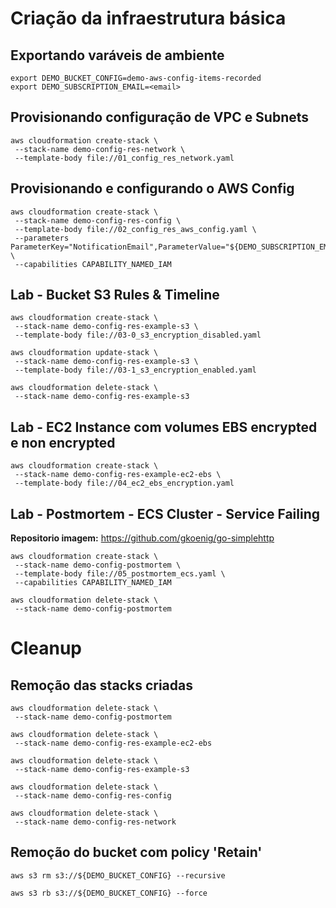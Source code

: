 # Criação da infraestrutura básica

## Exportando varáveis de ambiente

```
export DEMO_BUCKET_CONFIG=demo-aws-config-items-recorded
export DEMO_SUBSCRIPTION_EMAIL=<email>
```

## Provisionando configuração de VPC e Subnets

```
aws cloudformation create-stack \
 --stack-name demo-config-res-network \
 --template-body file://01_config_res_network.yaml
```

## Provisionando e configurando o AWS Config

```
aws cloudformation create-stack \
 --stack-name demo-config-res-config \
 --template-body file://02_config_res_aws_config.yaml \
 --parameters ParameterKey="NotificationEmail",ParameterValue="${DEMO_SUBSCRIPTION_EMAIL}" \
 --capabilities CAPABILITY_NAMED_IAM
```

## Lab - Bucket S3 Rules & Timeline

```
aws cloudformation create-stack \
 --stack-name demo-config-res-example-s3 \
 --template-body file://03-0_s3_encryption_disabled.yaml
```

```
aws cloudformation update-stack \
 --stack-name demo-config-res-example-s3 \
 --template-body file://03-1_s3_encryption_enabled.yaml
```

```
aws cloudformation delete-stack \
 --stack-name demo-config-res-example-s3
```

## Lab - EC2 Instance com volumes EBS encrypted e non encrypted

```
aws cloudformation create-stack \
 --stack-name demo-config-res-example-ec2-ebs \
 --template-body file://04_ec2_ebs_encryption.yaml
```

## Lab - Postmortem - ECS Cluster - Service Failing

**Repositorio imagem:** https://github.com/gkoenig/go-simplehttp

```
aws cloudformation create-stack \
 --stack-name demo-config-postmortem \
 --template-body file://05_postmortem_ecs.yaml \
 --capabilities CAPABILITY_NAMED_IAM
```

```
aws cloudformation delete-stack \
 --stack-name demo-config-postmortem
```

# Cleanup

## Remoção das stacks criadas

```
aws cloudformation delete-stack \
 --stack-name demo-config-postmortem

aws cloudformation delete-stack \
 --stack-name demo-config-res-example-ec2-ebs

aws cloudformation delete-stack \
 --stack-name demo-config-res-example-s3

aws cloudformation delete-stack \
 --stack-name demo-config-res-config

aws cloudformation delete-stack \
 --stack-name demo-config-res-network
```

## Remoção do bucket com policy 'Retain'

```
aws s3 rm s3://${DEMO_BUCKET_CONFIG} --recursive

aws s3 rb s3://${DEMO_BUCKET_CONFIG} --force
```
